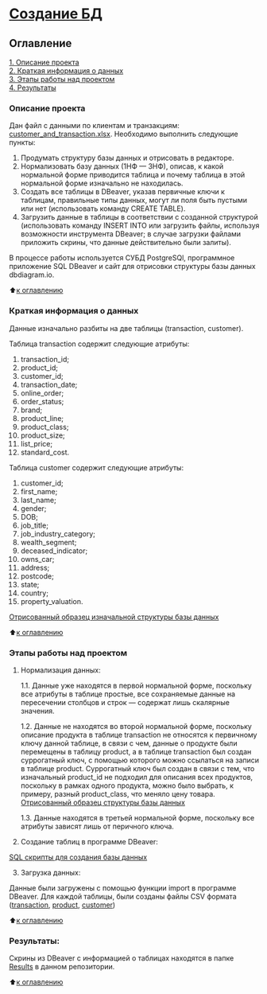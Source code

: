 # [Создание БД](https://github.com/Ursekov/SQL-for-MIPT)

## Оглавление  
[1. Описание проекта](https://github.com/Ursekov/SQL-for-MIPT?tab=readme-ov-file#%D0%BE%D0%BF%D0%B8%D1%81%D0%B0%D0%BD%D0%B8%D0%B5-%D0%BF%D1%80%D0%BE%D0%B5%D0%BA%D1%82%D0%B0)  
[2. Краткая информация о данных](https://github.com/Ursekov/SQL-for-MIPT?tab=readme-ov-file#%D0%BA%D1%80%D0%B0%D1%82%D0%BA%D0%B0%D1%8F-%D0%B8%D0%BD%D1%84%D0%BE%D1%80%D0%BC%D0%B0%D1%86%D0%B8%D1%8F-%D0%BE-%D0%B4%D0%B0%D0%BD%D0%BD%D1%8B%D1%85)  
[3. Этапы работы над проектом](https://github.com/Ursekov/SQL-for-MIPT?tab=readme-ov-file#%D1%8D%D1%82%D0%B0%D0%BF%D1%8B-%D1%80%D0%B0%D0%B1%D0%BE%D1%82%D1%8B-%D0%BD%D0%B0%D0%B4-%D0%BF%D1%80%D0%BE%D0%B5%D0%BA%D1%82%D0%BE%D0%BC)  
[4. Результаты](https://github.com/Ursekov/SQL-for-MIPT?tab=readme-ov-file#%D1%80%D0%B5%D0%B7%D1%83%D0%BB%D1%8C%D1%82%D0%B0%D1%82%D1%8B)    


### Описание проекта    
Дан файл с данными по клиентам и транзакциям: [customer_and_transaction.xlsx](https://github.com/Ursekov/SQL-for-MIPT/blob/master/customer_and_transaction%20%D0%A3%D1%80%D1%81%D0%B5%D0%BA%D0%BE%D0%B2%20%D0%90%D0%90.xlsx).
Необходимо выполнить следующие пункты:
1. Продумать структуру базы данных и отрисовать в редакторе.
2. Нормализовать базу данных (1НФ — 3НФ), описав, к какой нормальной форме приводится таблица и почему таблица в этой нормальной форме изначально не находилась.
3. Создать все таблицы в DBeaver, указав первичные ключи к таблицам, правильные типы данных, могут ли поля быть пустыми или нет (использовать команду CREATE TABLE).
4. Загрузить данные в таблицы в соответствии с созданной структурой (использовать команду INSERT INTO или загрузить файлы, используя возможности инструмента DBeaver; в случае загрузки файлами приложить скрины, что данные действительно были залиты).

В процессе работы используется СУБД PostgreSQl, программное приложение SQL DBeaver и  сайт для отрисовки структуры базы данных dbdiagram.io.

:arrow_up:[к оглавлению](https://github.com/Ursekov/SQL-for-MIPT?tab=readme-ov-file#%D0%BE%D0%B3%D0%BB%D0%B0%D0%B2%D0%BB%D0%B5%D0%BD%D0%B8%D0%B5)


### Краткая информация о данных
Данные изначально разбиты на две таблицы (transaction, customer).

Таблица transaction содержит следующие атрибуты:
1. transaction_id;
2. product_id;
3. customer_id;
4. transaction_date;
5. online_order;
6. order_status;
7. brand;
8. product_line;
9. product_class;
10. product_size;
11. list_price;
12. standard_cost.

Таблица customer содержит следующие атрибуты:
1. customer_id;
2. first_name;
3. last_name;
4. gender;
5. DOB;
6. job_title;
7. job_industry_category;
8. wealth_segment;
9. deceased_indicator;
10. owns_car;
11. address;
12. postcode;
13. state;
14. country;
15. property_valuation.

[Отрисованный образец изначальной структуры базы данных](https://github.com/Ursekov/SQL-for-MIPT/blob/master/Scheme/V%201.pdf)


:arrow_up:[к оглавлению](https://github.com/Ursekov/SQL-for-MIPT?tab=readme-ov-file#%D0%BE%D0%B3%D0%BB%D0%B0%D0%B2%D0%BB%D0%B5%D0%BD%D0%B8%D0%B5)


### Этапы работы над проектом  
1. Нормализация данных:

    1.1. Данные уже находятся в первой нормальной форме, поскольку все атрибуты в таблице простые, все сохраняемые данные на пересечении столбцов и строк — содержат лишь скалярные значения.
    
    1.2. Данные не находятся во второй нормальной форме, поскольку описание продукта в таблице transaction не относятся к первичному ключу данной таблице, в связи с чем, данные о продукте были перемещены в таблицу product, а в таблице transaction был создан суррогатный ключ, с помощью которого можно ссылаться на записи в таблице product. Суррогатный ключ был создан в связи с тем, что изначальный product_id не подходил для описания всех продуктов, поскольку в рамках одного продукта, можно было выбрать, к примеру, разный product_class, что меняло цену товара. [Отрисованный образец структуры базы данных](https://github.com/Ursekov/SQL-for-MIPT/blob/master/Scheme/V%202.pdf)
    
    1.3. Данные находятся в третьей нормальной форме, поскольку все атрибуты зависят лишь от перичного ключа.

2. Создание таблиц в программе DBeaver:

[SQL скрипты для создания базы данных](https://github.com/Ursekov/SQL-for-MIPT/blob/master/SQL%20%D1%81%D0%BA%D1%80%D0%B8%D0%BF%D1%82%20%D0%A3%D1%80%D1%81%D0%B5%D0%BA%D0%BE%D0%B2%20%D0%90%D0%90.txt)

3. Загрузка данных:

Данные были загружены с помощью функции import в программе DBeaver. Для каждой таблицы, были созданы файлы CSV формата ([transaction](https://github.com/Ursekov/SQL-for-MIPT/blob/master/CSV%20files/Transaction%20%D0%A3%D1%80%D1%81%D0%B5%D0%BA%D0%BE%D0%B2%20%D0%90%D0%90.csv), [product](https://github.com/Ursekov/SQL-for-MIPT/blob/master/CSV%20files/Product%20%D0%A3%D1%80%D1%81%D0%B5%D0%BA%D0%BE%D0%B2%20%D0%90%D0%90.csv), [customer](https://github.com/Ursekov/SQL-for-MIPT/blob/master/CSV%20files/Customer%20%D0%A3%D1%80%D1%81%D0%B5%D0%BA%D0%BE%D0%B2%20%D0%90%D0%90.csv))


:arrow_up:[к оглавлению](https://github.com/Ursekov/SQL-for-MIPT?tab=readme-ov-file#%D0%BE%D0%B3%D0%BB%D0%B0%D0%B2%D0%BB%D0%B5%D0%BD%D0%B8%D0%B5)


### Результаты:  
Скрины из DBeaver с информацией о таблицах находятся в папке [Results](https://github.com/Ursekov/SQL-for-MIPT/tree/master/Results) в данном репозитории.

:arrow_up:[к оглавлению](https://github.com/Ursekov/SQL-for-MIPT?tab=readme-ov-file#%D0%BE%D0%B3%D0%BB%D0%B0%D0%B2%D0%BB%D0%B5%D0%BD%D0%B8%D0%B5)